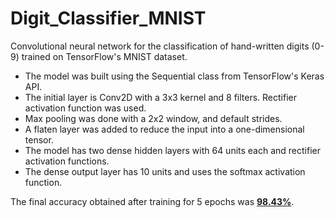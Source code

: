 # Digit_Classifier_MNIST
Convolutional neural network for the classification of hand-written digits (0-9) trained on TensorFlow's MNIST dataset.

* The model was built using the Sequential class from TensorFlow's Keras API. 
* The initial layer is Conv2D with a 3x3 kernel and 8 filters. Rectifier activation function was used.
* Max pooling was done with a 2x2 window, and default strides.
* A flaten layer was added to reduce the input into a one-dimensional tensor.
* The model has two dense hidden layers with 64 units each and rectifier activation functions.
* The dense output layer has 10 units and uses the softmax activation function.

The final accuracy obtained after training for 5 epochs was <ins>**98.43%**</ins>.
